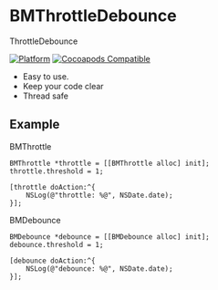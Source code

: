 # BMThrottleDebounce

ThrottleDebounce

[![Platform](https://img.shields.io/cocoapods/p/BMThrottleDebounce.svg?style=flat)](https://github.com/BMThrottleDebounce/BMThrottleDebounce)
[![Cocoapods Compatible](https://img.shields.io/cocoapods/v/BMThrottleDebounce.svg)](https://cocoapods.org/pods/BMThrottleDebounce)


* Easy to use.
* Keep your code clear
* Thread safe

## Example

BMThrottle

```objc
BMThrottle *throttle = [[BMThrottle alloc] init];
throttle.threshold = 1;

[throttle doAction:^{
    NSLog(@"throttle: %@", NSDate.date);
}];
```

BMDebounce

```objc
BMDebounce *debounce = [[BMDebounce alloc] init];
debounce.threshold = 1;

[debounce doAction:^{
    NSLog(@"debounce: %@", NSDate.date);
}];
